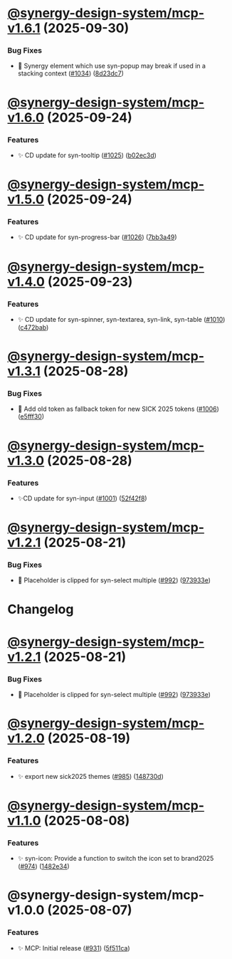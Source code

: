 # [@synergy-design-system/mcp-v1.6.1](https://github.com/synergy-design-system/synergy-design-system/compare/mcp/1.6.0...mcp/1.6.1) (2025-09-30)


### Bug Fixes

* 🐛 Synergy element which use syn-popup may break if used in a stacking context ([#1034](https://github.com/synergy-design-system/synergy-design-system/issues/1034)) ([8d23dc7](https://github.com/synergy-design-system/synergy-design-system/commit/8d23dc737e36065a0208bc01a98981541540d0ef))

# [@synergy-design-system/mcp-v1.6.0](https://github.com/synergy-design-system/synergy-design-system/compare/mcp/1.5.0...mcp/1.6.0) (2025-09-24)


### Features

* ✨ CD update for syn-tooltip ([#1025](https://github.com/synergy-design-system/synergy-design-system/issues/1025)) ([b02ec3d](https://github.com/synergy-design-system/synergy-design-system/commit/b02ec3d7d720a869975dcd19dd29f096b8fd2035))

# [@synergy-design-system/mcp-v1.5.0](https://github.com/synergy-design-system/synergy-design-system/compare/mcp/1.4.0...mcp/1.5.0) (2025-09-24)


### Features

* ✨ CD update for syn-progress-bar ([#1026](https://github.com/synergy-design-system/synergy-design-system/issues/1026)) ([7bb3a49](https://github.com/synergy-design-system/synergy-design-system/commit/7bb3a49dfec36d4b78180e1a6413bd0f68d80724))

# [@synergy-design-system/mcp-v1.4.0](https://github.com/synergy-design-system/synergy-design-system/compare/mcp/1.3.1...mcp/1.4.0) (2025-09-23)


### Features

* ✨ CD update for syn-spinner, syn-textarea, syn-link, syn-table ([#1010](https://github.com/synergy-design-system/synergy-design-system/issues/1010)) ([c472bab](https://github.com/synergy-design-system/synergy-design-system/commit/c472bab888e5fb9efd368456e1b8f60953970b63))

# [@synergy-design-system/mcp-v1.3.1](https://github.com/synergy-design-system/synergy-design-system/compare/mcp/1.3.0...mcp/1.3.1) (2025-08-28)


### Bug Fixes

* 🐛 Add old token as fallback token for new SICK 2025 tokens ([#1006](https://github.com/synergy-design-system/synergy-design-system/issues/1006)) ([e5fff30](https://github.com/synergy-design-system/synergy-design-system/commit/e5fff3060b340ceae2707eefdd06b2f2b32b9224))

# [@synergy-design-system/mcp-v1.3.0](https://github.com/synergy-design-system/synergy-design-system/compare/mcp/1.2.1...mcp/1.3.0) (2025-08-28)


### Features

* ✨CD update for syn-input ([#1001](https://github.com/synergy-design-system/synergy-design-system/issues/1001)) ([52f42f8](https://github.com/synergy-design-system/synergy-design-system/commit/52f42f8d1f494c54492e54b6ddafc6693dcdb0bb))

# [@synergy-design-system/mcp-v1.2.1](https://github.com/synergy-design-system/synergy-design-system/compare/mcp/1.2.0...mcp/1.2.1) (2025-08-21)


### Bug Fixes

* 🐛  Placeholder is clipped for syn-select multiple ([#992](https://github.com/synergy-design-system/synergy-design-system/issues/992)) ([973933e](https://github.com/synergy-design-system/synergy-design-system/commit/973933e477a2cba1611c2f73f77e4e79d755c8a1))

# Changelog

# [@synergy-design-system/mcp-v1.2.1](https://github.com/synergy-design-system/synergy-design-system/compare/mcp/1.2.0...mcp/1.2.1) (2025-08-21)


### Bug Fixes

* 🐛  Placeholder is clipped for syn-select multiple ([#992](https://github.com/synergy-design-system/synergy-design-system/issues/992)) ([973933e](https://github.com/synergy-design-system/synergy-design-system/commit/973933e477a2cba1611c2f73f77e4e79d755c8a1))


# [@synergy-design-system/mcp-v1.2.0](https://github.com/synergy-design-system/synergy-design-system/compare/mcp/1.1.0...mcp/1.2.0) (2025-08-19)

### Features

* ✨ export new sick2025 themes ([#985](https://github.com/synergy-design-system/synergy-design-system/issues/985)) ([148730d](https://github.com/synergy-design-system/synergy-design-system/commit/148730d68037ea74dc241ca6627aa6a32af876ab))


# [@synergy-design-system/mcp-v1.1.0](https://github.com/synergy-design-system/synergy-design-system/compare/mcp/1.0.0...mcp/1.1.0) (2025-08-08)


### Features

* ✨ syn-icon: Provide a function to switch the icon set to brand2025 ([#974](https://github.com/synergy-design-system/synergy-design-system/issues/974)) ([1482e34](https://github.com/synergy-design-system/synergy-design-system/commit/1482e34f21ce80b9ad6f25e760f87de13d5f70db))

# @synergy-design-system/mcp-v1.0.0 (2025-08-07)


### Features

* ✨ MCP: Initial release ([#931](https://github.com/synergy-design-system/synergy-design-system/pull/931)) ([5f511ca](https://github.com/synergy-design-system/synergy-design-system/commit/5f511ca4305981f90e589a5f634e58d0e4e834ee))
